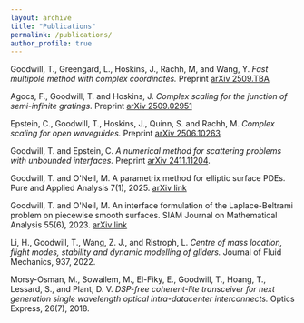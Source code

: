```yaml
---
layout: archive
title: "Publications"
permalink: /publications/
author_profile: true
---
```

Goodwill, T., Greengard, L., Hoskins, J., Rachh, M, and Wang, Y. *Fast multipole method with complex coordinates.* Preprint [arXiv 2509.TBA]()

Agocs, F., Goodwill, T. and Hoskins, J. *Complex scaling for the junction of semi-infinite gratings.* Preprint [arXiv 2509.02951](https://arxiv.org/pdf/2509.02951)

Epstein, C., Goodwill, T., Hoskins, J., Quinn, S. and Rachh, M.  *Complex scaling for open waveguides.* Preprint [arXiv 2506.10263](https://arxiv.org/pdf/2506.10263)

Goodwill, T. and Epstein, C. *A numerical method for scattering problems with unbounded interfaces.* Preprint [arXiv 2411.11204](https://arxiv.org/pdf/2411.11204).

Goodwill, T. and O'Neil, M. A parametrix method for elliptic surface PDEs. Pure and Applied Analysis 7(1), 2025. [arXiv link](https://arxiv.org/pdf/2401.12501)

Goodwill, T. and O'Neil, M. An interface formulation of the Laplace-Beltrami problem on piecewise smooth surfaces. SIAM Journal on Mathematical Analysis 55(6), 2023. [arXiv link](https://arxiv.org/pdf/2108.08959)

Li, H., Goodwill, T., Wang, Z. J., and Ristroph, L. *Centre of mass location, flight modes, stability and dynamic modelling of gliders.* Journal of Fluid Mechanics, 937, 2022.

Morsy-Osman, M., Sowailem, M., El-Fiky, E., Goodwill, T., Hoang, T., Lessard, S., and Plant, D. V. *DSP-free coherent-lite transceiver for next generation single wavelength optical intra-datacenter interconnects.* Optics Express, 26(7), 2018.
